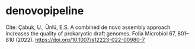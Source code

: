 # denovopipeline
Cite: Çabuk, U., Ünlü, E.S. A combined de novo assembly approach increases the quality of prokaryotic draft genomes. Folia Microbiol 67, 801–810 (2022). https://doi.org/10.1007/s12223-022-00980-7
